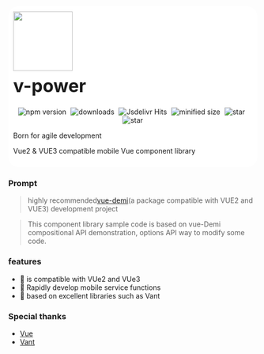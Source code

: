 <div class="van-doc-card" style="background:#fff;padding:10px;border-radius:20px;margin-bottom:15px;">
  <div class="van-doc-intro">
     <img class="van-doc-intro__logo" style="width: 120px; height: 120px;" src="https://s2.loli.net/2021/12/27/NlMGoPkZH21Emxh.png">
    <h2 style="margin: 0; font-size: 36px; line-height: 60px;">v-power</h2>
     <p align="center" >
    <img src="https://img.shields.io/npm/v/@maybecode/v-power?style=flat-square" alt="npm version"  style="margin-right:5px;" />
    <img src="https://img.shields.io/npm/dt/@maybecode/v-power.svg?style=flat-square&color=#4fc08d" alt="downloads" style="margin-right:5px;"   />
    <img src="https://img.shields.io/jsdelivr/npm/hm/@maybecode/v-power?style=flat-square" alt="Jsdelivr Hits" style="margin-right:5px;"  >
 <img src="https://img.shields.io/bundlephobia/min/@maybecode/v-power.svg?style=flat-square" alt="minified size"  style="margin-right:5px;" >
  <img src="https://img.shields.io/github/stars/maybeQHL/v-power?style=flat-square&logo=GitHub" alt="star" style="margin-right:5px;"  >
   <img src="https://gitee.com/null_639_5368/v-power/badge/star.svg?style=flat-square" alt="star">
</p>
    <p>Born for agile development</p>
    <p>Vue2 & VUE3 compatible mobile Vue component library</p>
  </div>
</div>

### Prompt

> highly recommended[vue-demi](https://github.com/vueuse/vue-demi)(a package compatible with VUE2 and VUE3) development project

> This component library sample code is based on vue-Demi compositional API demonstration, options API way to modify some code.

### features

- 🚀 is compatible with VUe2 and VUe3
- 🚀 Rapidly develop mobile service functions
- 💪 based on excellent libraries such as Vant

### Special thanks

- [Vue](https://github.com/vuejs)
- [Vant](https://github.com/youzan/vant)
